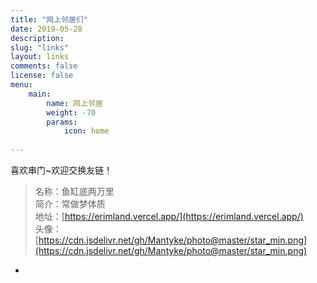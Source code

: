 ```yaml
---
title: "网上邻居们"
date: 2019-05-28
description: 
slug: "links"
layout: links
comments: false
license: false
menu: 
    main:
        name: 网上邻居
        weight: -70
        params:
            icon: home
        
---
```

<style>
.article-header {
    display: none;
  }
.article-footer {
	display: none;
  }

</style>






 喜欢串门~欢迎交换友链！


> 名称：鱼缸底两万里  
> 简介：常做梦体质  
> 地址：[https://erimland.vercel.app/](https://erimland.vercel.app/)  
> 头像：[https://cdn.jsdelivr.net/gh/Mantyke/photo@master/star_min.png](https://cdn.jsdelivr.net/gh/Mantyke/photo@master/star_min.png)

-